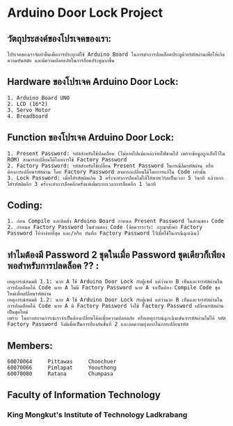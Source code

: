 # Arduino Door Lock Project

## วัตถุประสงค์ของโปรเจคของเรา:

    โปรเจคของเราจัดทำขึ้นเพื่อการประยุกต์ใช้ Arduino Board ในการทำการปลดล็อคประตูด้วยรหัสผ่านเพื่อให้เกิดความทันสมัย และมีความปลอดภัยในการล็อคประตูมากขึ้น
     
## Hardware ของโปรเจค Arduino Door Lock:

    1. Arduino Board UNO
    2. LCD (16*2)
    3. Servo Motor
    4. Breadboard
     
## Function ของโปรเจค Arduino Door Lock:

    1. Present Password: รหัสสำหรับใช้ปลดล็อค (ไม่หายไปแม้แหล่งจ่ายไฟขาดไป เพราะข้อมูลถูกเก็บไว้ใน ROM) สามารถเปลี่ยนได้โดยการใช้ Factory Password
    2. Factory Password: รหัสสำหรับใช้เปลี่ยน Present Password ในกรณีลืมรหัสผ่าน หรือต้องการเปลี่ยนรหัสผ่าน โดย Factory Password สามารถเปลี่ยนได้โดยการแก้ใน Code เท่านั้น
    3. Lock Password: เมื่อใส่รหัสผิดเกิน 3 ครั้งจะทำการล็อคไม่ให้ใส่พาสเวิร์ดเป็นเวลา 5 วินาที แล้วหากใส่รหัสผิดอีก 3 ครั้งจะทำการล็อคอีกครั้งแต่เพิ่มระยะเวลาการล็อคอีก 1 วินาที

## Coding:

    1. ก่อน Compile และติดตั้ง Arduino Board กำหนด Present Password ในส่วนของ Code
    2. กำหนด Factory Password ในส่วนของ Code (ข้อควรระวัง: กรุณาตั้งค่า Factory Password ให้จำง่ายที่สุด และ/หรือ บันทึก Factory Password ไว้เผื่อใช้ในกรณีฉุกเฉิน)
     
## ทำไมต้องมี Password 2 ชุดในเมื่อ Password ชุดเดียวก็เพียงพอสำหรับการปลดล็อค ?? :

    เหตุการณ์สมมติ 1.1: นาย A ใช้ Arduino Door Lock กับตู้เซฟ แต่ว่านาย B เห็นและจำรหัสผ่านในการปลดล็อคได้ Code นาย A ไม่มี Factory Password นาย A จำเป็นต้อง Compile Code ชุดใหม่เพื่อเปลี่ยนรหัสผ่าน
    เหตุการณ์สมมติ 1.2: นาย A ใช้ Arduino Door Lock กับตู้เซฟ แต่ว่านาย B เห็นและจำรหัสผ่านในการปลดล็อคได้ Code นาย A มี Factory Password จึงใช้ Factory Password เปลี่ยนรหัสผ่านเป็นชุดใหม่
    เพราะ ในบางสถานการณ์เราจำเป็นต้องเปลี่ยนโค้ดเพื่อความปลอดภัย หรือเหตุการณ์ฉุกเฉินเช่นจำรหัสผ่านไม่ได้ รหัส Factory Password จึงมีเพื่อเป็นการป้องกันชั้นที่ 2 และลดความยุ่งยากในการเปลี่ยนรหัส
     
## Members:

    60070064     Pittawas     Choochuer
    60070066     Pimlapat     Yoouthong
    60070080     Ratana       Chumpasa

## Faculty of Information Technology
### King Mongkut's Institute of Technology Ladkrabang
